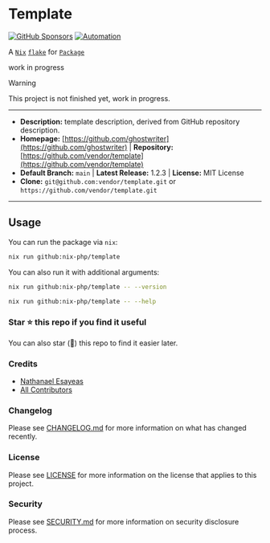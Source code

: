 # Template

[![GitHub Sponsors](https://img.shields.io/github/sponsors/ghostwriter?label=Sponsor+@nix-php/template&logo=GitHub+Sponsors)](https://github.com/sponsors/ghostwriter)
[![Automation](https://github.com/nix-php/template/actions/workflows/automation.yml/badge.svg)](https://github.com/nix-php/template/actions/workflows/automation.yml)

A [`Nix`](https://nixos.wiki/wiki/Nix) [`flake`](https://nixos.wiki/wiki/Flakes) for [`Package`](https://github.com/vendor/package)

work in progress

> [!WARNING]
>
> This project is not finished yet, work in progress.

---

- **Description:** template description, derived from GitHub repository description.
- **Homepage:** [https://github.com/ghostwriter](https://github.com/ghostwriter) | **Repository:** [https://github.com/vendor/template](https://github.com/vendor/template)
- **Default Branch:** `main` | **Latest Release:** 1.2.3 | **License:** MIT License
- **Clone:** `git@github.com:vendor/template.git` or `https://github.com/vendor/template.git`

---

## Usage

You can run the package via `nix`:

```bash
nix run github:nix-php/template
```

You can also run it with additional arguments:

```bash
nix run github:nix-php/template -- --version
```

```bash
nix run github:nix-php/template -- --help
```

### Star ⭐️ this repo if you find it useful

You can also star (🌟) this repo to find it easier later.

### Credits

- [Nathanael Esayeas](https://github.com/ghostwriter)
- [All Contributors](https://github.com/nix-php/template/contributors)

### Changelog

Please see [CHANGELOG.md](./CHANGELOG.md) for more information on what has changed recently.

### License

Please see [LICENSE](./LICENSE) for more information on the license that applies to this project.

### Security

Please see [SECURITY.md](./SECURITY.md) for more information on security disclosure process.
